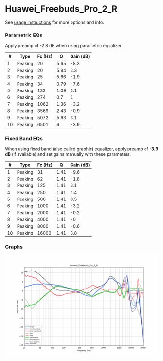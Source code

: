 # Huawei_Freebuds_Pro_2_R
See [usage instructions](https://github.com/jaakkopasanen/AutoEq#usage) for more options and info.

### Parametric EQs
Apply preamp of -2.8 dB when using parametric equalizer.

|   # | Type    |   Fc (Hz) |    Q |   Gain (dB) |
|-----|---------|-----------|------|-------------|
|   1 | Peaking |        20 | 5.65 |        -8.3 |
|   2 | Peaking |        20 | 5.84 |         3.3 |
|   3 | Peaking |        25 | 5.66 |        -1.9 |
|   4 | Peaking |        34 | 0.79 |        -7.6 |
|   5 | Peaking |       133 | 1.09 |         3.1 |
|   6 | Peaking |       274 | 0.7  |         1   |
|   7 | Peaking |      1062 | 1.36 |        -3.2 |
|   8 | Peaking |      3569 | 2.43 |        -0.9 |
|   9 | Peaking |      5072 | 5.63 |         3.1 |
|  10 | Peaking |      6501 | 6    |        -3.9 |

### Fixed Band EQs
When using fixed band (also called graphic) equalizer, apply preamp of **-3.9 dB** (if available) and set gains manually with these parameters.

|   # | Type    |   Fc (Hz) |    Q |   Gain (dB) |
|-----|---------|-----------|------|-------------|
|   1 | Peaking |        31 | 1.41 |        -9.6 |
|   2 | Peaking |        62 | 1.41 |        -1.8 |
|   3 | Peaking |       125 | 1.41 |         3.1 |
|   4 | Peaking |       250 | 1.41 |         1.4 |
|   5 | Peaking |       500 | 1.41 |         0.5 |
|   6 | Peaking |      1000 | 1.41 |        -3.2 |
|   7 | Peaking |      2000 | 1.41 |        -0.2 |
|   8 | Peaking |      4000 | 1.41 |        -0   |
|   9 | Peaking |      8000 | 1.41 |        -0.6 |
|  10 | Peaking |     16000 | 1.41 |         3.8 |

### Graphs
![](./Huawei_Freebuds_Pro_2_R.png)

